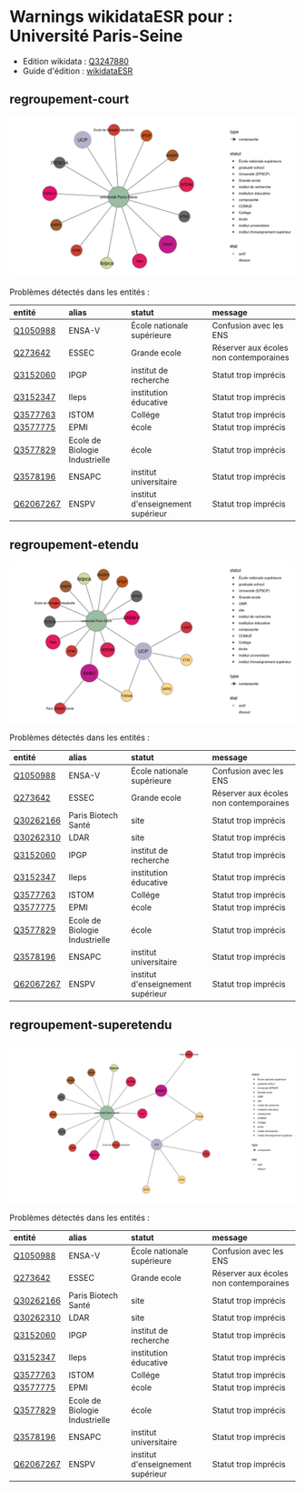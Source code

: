 Warnings wikidataESR pour : Université Paris-Seine
================

- Edition wikidata : [Q3247880](https://www.wikidata.org/wiki/Q3247880)
- Guide d'édition : [wikidataESR](https://github.com/cpesr/wikidataESR/)



## regroupement-court 

![Graphique non généré](https://github.com/cpesr/wikidataESR/blob/master/plots/regroupements/Q3247880-regroupement-court.png) 



Problèmes détectés dans les entités :

|entité                                               |alias                          |statut                            |message                                |
|:----------------------------------------------------|:------------------------------|:---------------------------------|:--------------------------------------|
|[Q1050988](https://www.wikidata.org/wiki/Q1050988)   |ENSA-V                         |École nationale supérieure        |Confusion avec les ENS                 |
|[Q273642](https://www.wikidata.org/wiki/Q273642)     |ESSEC                          |Grande ecole                      |Réserver aux écoles non contemporaines |
|[Q3152060](https://www.wikidata.org/wiki/Q3152060)   |IPGP                           |institut de recherche             |Statut trop imprécis                   |
|[Q3152347](https://www.wikidata.org/wiki/Q3152347)   |Ileps                          |institution éducative             |Statut trop imprécis                   |
|[Q3577763](https://www.wikidata.org/wiki/Q3577763)   |ISTOM                          |Collége                           |Statut trop imprécis                   |
|[Q3577775](https://www.wikidata.org/wiki/Q3577775)   |EPMI                           |école                             |Statut trop imprécis                   |
|[Q3577829](https://www.wikidata.org/wiki/Q3577829)   |Ecole de Biologie Industrielle |école                             |Statut trop imprécis                   |
|[Q3578196](https://www.wikidata.org/wiki/Q3578196)   |ENSAPC                         |institut universitaire            |Statut trop imprécis                   |
|[Q62067267](https://www.wikidata.org/wiki/Q62067267) |ENSPV                          |institut d'enseignement supérieur |Statut trop imprécis                   |


## regroupement-etendu 

![Graphique non généré](https://github.com/cpesr/wikidataESR/blob/master/plots/regroupements/Q3247880-regroupement-etendu.png) 



Problèmes détectés dans les entités :

|entité                                               |alias                          |statut                            |message                                |
|:----------------------------------------------------|:------------------------------|:---------------------------------|:--------------------------------------|
|[Q1050988](https://www.wikidata.org/wiki/Q1050988)   |ENSA-V                         |École nationale supérieure        |Confusion avec les ENS                 |
|[Q273642](https://www.wikidata.org/wiki/Q273642)     |ESSEC                          |Grande ecole                      |Réserver aux écoles non contemporaines |
|[Q30262166](https://www.wikidata.org/wiki/Q30262166) |Paris Biotech Santé            |site                              |Statut trop imprécis                   |
|[Q30262310](https://www.wikidata.org/wiki/Q30262310) |LDAR                           |site                              |Statut trop imprécis                   |
|[Q3152060](https://www.wikidata.org/wiki/Q3152060)   |IPGP                           |institut de recherche             |Statut trop imprécis                   |
|[Q3152347](https://www.wikidata.org/wiki/Q3152347)   |Ileps                          |institution éducative             |Statut trop imprécis                   |
|[Q3577763](https://www.wikidata.org/wiki/Q3577763)   |ISTOM                          |Collége                           |Statut trop imprécis                   |
|[Q3577775](https://www.wikidata.org/wiki/Q3577775)   |EPMI                           |école                             |Statut trop imprécis                   |
|[Q3577829](https://www.wikidata.org/wiki/Q3577829)   |Ecole de Biologie Industrielle |école                             |Statut trop imprécis                   |
|[Q3578196](https://www.wikidata.org/wiki/Q3578196)   |ENSAPC                         |institut universitaire            |Statut trop imprécis                   |
|[Q62067267](https://www.wikidata.org/wiki/Q62067267) |ENSPV                          |institut d'enseignement supérieur |Statut trop imprécis                   |


## regroupement-superetendu 

![Graphique non généré](https://github.com/cpesr/wikidataESR/blob/master/plots/regroupements/Q3247880-regroupement-superetendu.png) 



Problèmes détectés dans les entités :

|entité                                               |alias                          |statut                            |message                                |
|:----------------------------------------------------|:------------------------------|:---------------------------------|:--------------------------------------|
|[Q1050988](https://www.wikidata.org/wiki/Q1050988)   |ENSA-V                         |École nationale supérieure        |Confusion avec les ENS                 |
|[Q273642](https://www.wikidata.org/wiki/Q273642)     |ESSEC                          |Grande ecole                      |Réserver aux écoles non contemporaines |
|[Q30262166](https://www.wikidata.org/wiki/Q30262166) |Paris Biotech Santé            |site                              |Statut trop imprécis                   |
|[Q30262310](https://www.wikidata.org/wiki/Q30262310) |LDAR                           |site                              |Statut trop imprécis                   |
|[Q3152060](https://www.wikidata.org/wiki/Q3152060)   |IPGP                           |institut de recherche             |Statut trop imprécis                   |
|[Q3152347](https://www.wikidata.org/wiki/Q3152347)   |Ileps                          |institution éducative             |Statut trop imprécis                   |
|[Q3577763](https://www.wikidata.org/wiki/Q3577763)   |ISTOM                          |Collége                           |Statut trop imprécis                   |
|[Q3577775](https://www.wikidata.org/wiki/Q3577775)   |EPMI                           |école                             |Statut trop imprécis                   |
|[Q3577829](https://www.wikidata.org/wiki/Q3577829)   |Ecole de Biologie Industrielle |école                             |Statut trop imprécis                   |
|[Q3578196](https://www.wikidata.org/wiki/Q3578196)   |ENSAPC                         |institut universitaire            |Statut trop imprécis                   |
|[Q62067267](https://www.wikidata.org/wiki/Q62067267) |ENSPV                          |institut d'enseignement supérieur |Statut trop imprécis                   |
